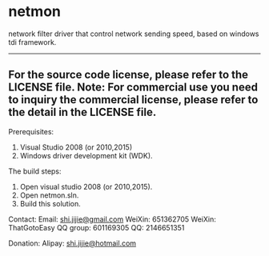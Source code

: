 # netmon
 network filter driver that control network sending speed,  based on windows tdi framework.

----------------------------------------------------------------------------------------------------------------------------------------------------------------
For the source code license, please refer to the LICENSE file.
Note: For commercial use you need to inquiry the commercial license, please refer to the detail in the LICENSE file.
----------------------------------------------------------------------------------------------------------------------------------------------------------------

Prerequisites:
  1. Visual Studio 2008 (or 2010,2015)
  2. Windows driver development kit (WDK).

The build steps:
  1. Open visual studio 2008 (or 2010,2015).
  2. Open netmon.sln.
  3. Build this solution.

Contact:
  Email: shi.jijie@gmail.com
  WeiXin: 651362705 
  WeiXin: ThatGotoEasy 
  QQ group: 601169305 
  QQ: 2146651351

Donation:
  Alipay: shi.jijie@hotmail.com
